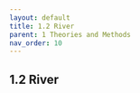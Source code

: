 ```yaml
---
layout: default
title: 1.2 River
parent: 1 Theories and Methods  
nav_order: 10 
---
```

<div class="justify-text" markdown="1">

## 1.2 River


</div>